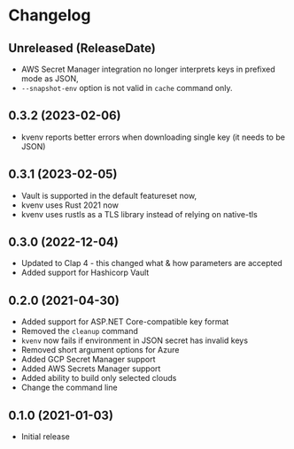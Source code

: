 # Changelog

<!-- next-header -->

## Unreleased (ReleaseDate)

- AWS Secret Manager integration no longer interprets keys in prefixed mode as JSON,
- `--snapshot-env` option is not valid in `cache` command only.

## 0.3.2 (2023-02-06)

- kvenv reports better errors when downloading single key (it needs to be JSON)

## 0.3.1 (2023-02-05)

- Vault is supported in the default featureset now,
- kvenv uses Rust 2021 now
- kvenv uses rustls as a TLS library instead of relying on native-tls

## 0.3.0 (2022-12-04)

- Updated to Clap 4 - this changed what & how parameters are accepted
- Added support for Hashicorp Vault

## 0.2.0 (2021-04-30)

- Added support for ASP.NET Core-compatible key format
- Removed the `cleanup` command
- `kvenv` now fails if environment in JSON secret has invalid keys
- Removed short argument options for Azure
- Added GCP Secret Manager support
- Added AWS Secrets Manager support
- Added ability to build only selected clouds
- Change the command line

## 0.1.0 (2021-01-03)

- Initial release
